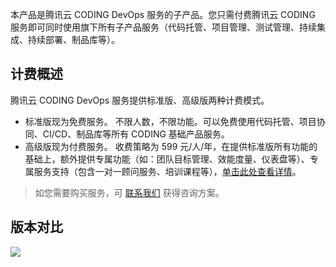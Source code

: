 本产品是腾讯云 CODING DevOps 服务的子产品。您只需付费腾讯云 CODING 服务即可同时使用旗下所有子产品服务（代码托管、项目管理、测试管理、持续集成、持续部署、制品库等）。

## 计费概述

腾讯云 CODING DevOps 服务提供标准版、高级版两种计费模式。

- 标准版现为免费服务。
  不限人数，不限功能。可以免费使用代码托管、项目协同、CI/CD、制品库等所有 CODING 基础产品服务。
- 高级版现为付费服务。
  收费策略为 599 元/人/年，在提供标准版所有功能的基础上，额外提供专属功能（如：团队目标管理、效能度量、仪表盘等）、专属服务支持（包含一对一顾问服务、培训课程等），[单击此处查看详情](https://coding.net/pricing)。

>  如您需要购买服务，可 [联系我们](https://help.coding.net/#contact) 获得咨询方案。

## 版本对比
![](https://main.qcloudimg.com/raw/ee953fff20b056f84b7e7af5edb86e16.png)
